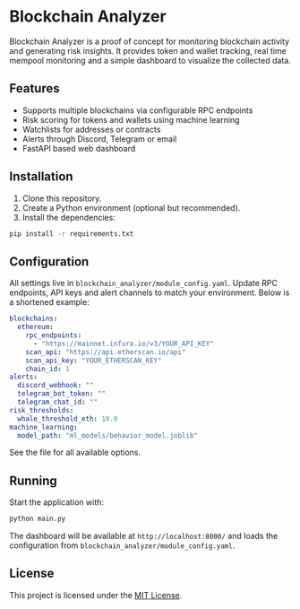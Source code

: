# Blockchain Analyzer

Blockchain Analyzer is a proof of concept for monitoring blockchain activity and generating risk insights. It provides token and wallet tracking, real time mempool monitoring and a simple dashboard to visualize the collected data.

## Features

* Supports multiple blockchains via configurable RPC endpoints
* Risk scoring for tokens and wallets using machine learning
* Watchlists for addresses or contracts
* Alerts through Discord, Telegram or email
* FastAPI based web dashboard

## Installation

1. Clone this repository.
2. Create a Python environment (optional but recommended).
3. Install the dependencies:

```bash
pip install -r requirements.txt
```

## Configuration

All settings live in `blockchain_analyzer/module_config.yaml`. Update RPC endpoints, API keys and alert channels to match your environment. Below is a shortened example:

```yaml
blockchains:
  ethereum:
    rpc_endpoints:
      - "https://mainnet.infura.io/v3/YOUR_API_KEY"
    scan_api: "https://api.etherscan.io/api"
    scan_api_key: "YOUR_ETHERSCAN_KEY"
    chain_id: 1
alerts:
  discord_webhook: ""
  telegram_bot_token: ""
  telegram_chat_id: ""
risk_thresholds:
  whale_threshold_eth: 10.0
machine_learning:
  model_path: "ml_models/behavior_model.joblib"
```

See the file for all available options.

## Running

Start the application with:

```bash
python main.py
```

The dashboard will be available at `http://localhost:8000/` and loads the configuration from `blockchain_analyzer/module_config.yaml`.

## License

This project is licensed under the [MIT License](LICENSE).
